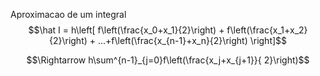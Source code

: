 Aproximacao de um integral
$$\hat I = h\left[ f\left(\frac{x_0+x_1}{2}\right) + f\left(\frac{x_1+x_2}{2}\right) + ...+f\left(\frac{x_{n-1}+x_n}{2}\right) \right]$$

$$\Rightarrow h\sum^{n-1}_{j=0}f\left(\frac{x_j+x_{j+1}}{
2}\right)$$
